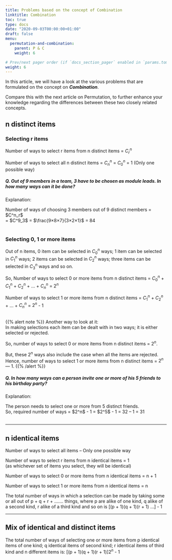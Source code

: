 ```yaml
---
title: Problems based on the concept of Combination
linktitle: Combination 
toc: true
type: docs
date: "2020-09-03T00:00:00+01:00"
draft: false
menu:
  permutation-and-combination:
    parent: P & C
    weight: 6

# Prev/next pager order (if `docs_section_pager` enabled in `params.toml`)
weight: 6
---
```


In this article, we will have a look at the various problems that are formulated on the concept on ***Combination***. 

Compare this with the next article on Permutation, to further enhance your knowledge regarding the differences between these two closely related concepts. 

## n distinct items

### Selecting r items

Number of ways to select r items from n distinct items = $C^n_r$

Number of ways to select all n distinct items = $C^n_n$ = $C^n_0$ = 1 (Only one possible way)

##### Q. Out of 9 members in a team, 3 have to be chosen as module leads. In how many ways can it be done?

Explanation:<br>
<div class="Exp">
Number of ways of choosing 3 members out of 9 distinct members = $C^n_r$ <br>
= $C^9_3$ = $\frac{9×8×7}{3×2×1}$  = 84
</div> <br>

### Selecting 0, 1 or more items

Out of n items, 0 item can be selected in $C^n_0$ ways; 1 item can be selected in $C^n_1$ ways; 2 items can be selected in $C^n_2$ ways; three items can be selected in $C^n_3$ ways and so on.

So, Number of ways to select 0 or more items from n distinct items = $C^n_0$ + $C^n_1$ + $C^n_2$ + … + $C^n_n$ = $2^n$    

Number of ways to select 1 or more items from n distinct items = $C^n_1$ + $C^n_2$ + … + $C^n_n$ = $2^n$ - 1     <br><br>

{{% alert note %}}
Another way to look at it:<br>
In making selections each item can be dealt with in two ways; it is either selected or rejected. 

So, number of ways to select 0 or more items from n distinct items = $2^n$. 

But, these $2^n$ ways also include the case when all the items are rejected.
Hence, number of ways to select 1 or more items from n distinct items = $2^n$ — 1.
{{% /alert %}}

##### Q. In how many ways can a person invite one or more of his 5 friends to his birthday party?

Explanation:<br>
<div class="Exp">
The person needs to select one or more from 5 distinct friends. <br>
So, required number of ways = $2^n$ - 1 = $2^5$ - 1 = 32 – 1 = 31
</div> <br>

<hr>

## n identical items

Number of ways to select all items – Only one possible way

Number of ways to select r items from n identical items = 1  <br>
(as whichever set of items you select, they will be identical)

Number of ways to select 0 or more items from n identical items = n + 1    

Number of ways to select 1 or more items from n identical items = n

The total number of ways in which a selection can be made by taking some or all out of p + q + r + ....... things, where p are alike of one kind, q alike of a second kind, r alike of a third kind and so on is [(p + 1)(q + 1)(r + 1) ...] - 1

<hr>

## Mix of identical and distinct items

The total number of ways of selecting one or more items from p identical items of one kind; q identical items of second kind; r identical items of third kind and n different items is:
[(p + 1)(q + 1)(r + 1)]$2^n$ - 1 
